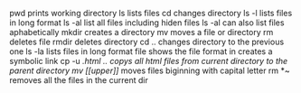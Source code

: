 pwd prints working directory
ls lists files
cd changes directory
ls -l lists files in long format
ls -al list all files including hiden files
ls -al can also list files aphabetically
mkdir creates a directory
mv moves a file or directory
rm deletes file
rmdir deletes directory
cd .. changes directory to the previous one
ls -la lists files in long format
file shows the file format
in creates a symbolic link
cp -u *.html .. copys all html files from current directory to the parent directory
mv [[upper]]* moves files biginning with capital letter
rm *~ removes all the files in the current dir
